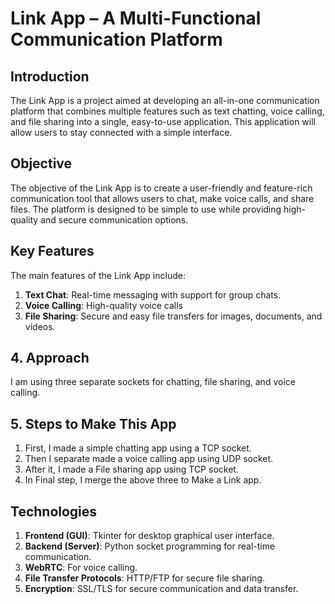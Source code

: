 # Link App – A Multi-Functional Communication Platform 

## Introduction
The Link App is a project aimed at developing an all-in-one communication platform that combines multiple features such as text chatting, voice calling, and file sharing into a single, easy-to-use application. This application will allow users to stay connected with a simple interface.

## Objective
The objective of the Link App is to create a user-friendly and feature-rich communication tool that allows users to chat, make voice calls, and share files. The platform is designed to be simple to use while providing high-quality and secure communication options.

## Key Features
The main features of the Link App include:
1. **Text Chat**: Real-time messaging with support for group chats.
2. **Voice Calling**: High-quality voice calls 
3. **File Sharing**: Secure and easy file transfers for images, documents, and videos.
## 4. Approach
I am using three separate sockets for chatting, file sharing, and voice calling.

## 5. Steps to Make This App
1. First, I made a simple chatting app using a TCP socket.
2. Then I separate made a voice calling app using UDP socket.
3. After it, I made a File sharing app using TCP socket.
4. In Final step, I merge the above three to Make a Link app.

## Technologies

1. **Frontend (GUI)**: Tkinter for desktop graphical user interface.
2. **Backend (Server)**: Python socket programming for real-time communication.
3. **WebRTC**: For voice calling.
4. **File Transfer Protocols**: HTTP/FTP for secure file sharing.
6. **Encryption**: SSL/TLS for secure communication and data transfer.
